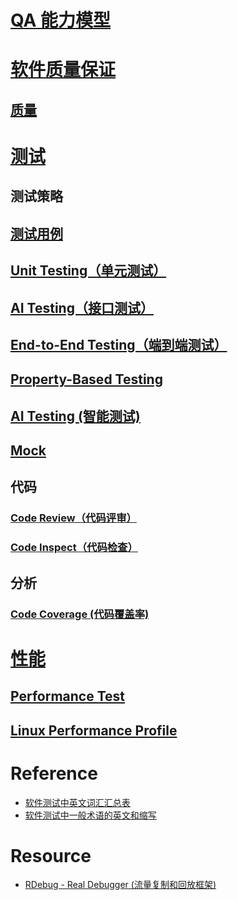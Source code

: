 
# [QA 能力模型](_pic/QA-capacity-model.png)

# [软件质量保证](KS-SQA/README.md)
## [质量](KS-SQA/Quality/README.md)

# [测试](KS-Test/README.md)
## 测试策略
## [测试用例](KS-Test/Basic/TestCase.md)

## [Unit Testing（单元测试）](KS-Test/UnitTest/TestCase.md)
## [AI Testing（接口测试）](KS-Test/APIsTest/README.md)
## [End-to-End Testing（端到端测试）](KS-Test/EndToEnd-Test/README.md)

## [Property-Based Testing](KS-Test/PropertyBasedTest/README.md)
## [AI Testing (智能测试)](KS-Test/AITest/README.md)

## [Mock](KS-Test/Mock/README.md)

## 代码
### [Code Review（代码评审）](Code/CR/README.md)
### [Code Inspect（代码检查）](Code/CodeInspect/README.md)

## 分析
### [Code Coverage (代码覆盖率)](code-coverage/README.md)

# [性能](Performance/README.md)
## [Performance Test](Performance/PerformanceTest/README.md)
## [Linux Performance Profile](Performance/Linux/README.md)

# Reference
* [软件测试中英文词汇汇总表](https://www.cnblogs.com/kenfang/articles/4307935.html)
* [软件测试中一般术语的英文和缩写](http://www.51testing.com/html/12/480312-814448.html)

# Resource
* [RDebug - Real Debugger (流量复制和回放框架)](https://github.com/didi/rdebug)

